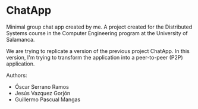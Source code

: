# ChatApp
 Minimal group chat app created by me. A project created for the Distributed Systems course in the Computer Engineering program at the University of Salamanca.

We are trying to replicate a version of the previous project ChatApp. In this version, I'm trying to transform the application into a peer-to-peer (P2P) application.

Authors:
- Óscar Serrano Ramos
- Jesús Vazquez Gorjón
- Guillermo Pascual Mangas
